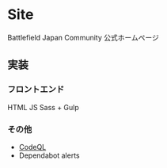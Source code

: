 # Site

Battlefield Japan Community 公式ホームページ

## 実装
### フロントエンド
HTML JS Sass + Gulp
### その他
- [CodeQL](https://github.com/BattleFieldJapanCommunity/Site/actions/workflows/codeql-analysis.yml)
- Dependabot alerts 
